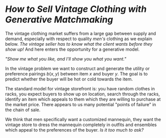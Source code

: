 

# *How to Sell Vintage Clothing with Generative Matchmaking*

The vintage clothing market suffers from a large gap between supply and demand, especially with respect to quality *men's* clothing as we explain below. *The vintage seller has to know what the client wants before they show up!* And here enters the opportunity for a generative model.

*"Show me what you like, and I'll show you what you want."*

In the vintage problem we want to construct and generate the utility or preference pairings $b(x,y)$ between item $x$ and buyer $y$. The goal is to predict whether the buyer will be hot or cold towards the item. 

The standard model for vintage storefront is: you have random clothes in racks, you expect buyers to show up on location, search through the racks, identify an item which appeals to them which they are willing to purchase at the market price. There appears to us many potential "points of failure" in the chain of sale.

We think that men specifically want a customized mannequin, they want the vintage store to dress the mannequin completely in outfits and ensembles which appeal to the preferences of the buyer. *Is it too much to ask?*

